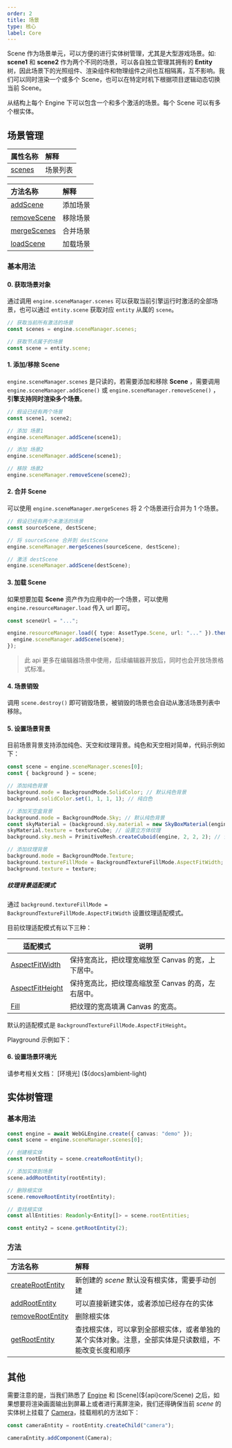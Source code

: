 ```yaml
---
order: 2
title: 场景
type: 核心
label: Core
---
```


Scene 作为场景单元，可以方便的进行实体树管理，尤其是大型游戏场景。如: **scene1** 和 **scene2** 作为两个不同的场景，可以各自独立管理其拥有的 **Entity** 树，因此场景下的光照组件、渲染组件和物理组件之间也互相隔离，互不影响。我们可以同时渲染一个或多个 Scene，也可以在特定时机下根据项目逻辑动态切换当前 Scene。

从结构上每个 Engine 下可以包含一个和多个激活的场景。每个 Scene 可以有多个根实体。

## 场景管理

| 属性名称                                           | 解释     |
| :------------------------------------------------- | :------- |
| [scenes](${api}core/SceneManager#scenes) | 场景列表 |

| 方法名称                                           | 解释     |
| :------------------------------------------------- | :------- |
| [addScene](${api}core/SceneManager#addScene) | 添加场景 |
| [removeScene](${api}core/SceneManager#removeScene) | 移除场景 |
| [mergeScenes](${api}core/SceneManager#mergeScenes) | 合并场景 |
| [loadScene](${api}core/SceneManager#loadScene)     | 加载场景 |

### 基本用法

#### 0. 获取场景对象

通过调用 `engine.sceneManager.scenes` 可以获取当前引擎运行时激活的全部场景，也可以通过 `entity.scene` 获取对应 `entity` 从属的 `scene`。

```typescript
// 获取当前所有激活的场景
const scenes = engine.sceneManager.scenes;

// 获取节点属于的场景
const scene = entity.scene;
```

#### 1. 添加/移除 Scene

`engine.sceneManager.scenes` 是只读的，若需要添加和移除 **Scene** ，需要调用 `engine.sceneManager.addScene()` 或 `engine.sceneManager.removeScene()` ，**引擎支持同时渲染多个场景**。

```typescript
// 假设已经有两个场景
const scene1, scene2;

// 添加 场景1
engine.sceneManager.addScene(scene1);

// 添加 场景2
engine.sceneManager.addScene(scene1);

// 移除 场景2
engine.sceneManager.removeScene(scene2);
```

#### 2. 合并 Scene

可以使用 `engine.sceneManager.mergeScenes` 将 2 个场景进行合并为 1 个场景。

```typescript
// 假设已经有两个未激活的场景
const sourceScene, destScene;

// 将 sourceScene 合并到 destScene
engine.sceneManager.mergeScenes(sourceScene, destScene);

// 激活 destScene
engine.sceneManager.addScene(destScene);
```

#### 3. 加载 Scene

如果想要加载 **Scene** 资产作为应用中的一个场景，可以使用 `engine.resourceManager.load` 传入 url 即可。

```typescript
const sceneUrl = "...";

engine.resourceManager.load({ type: AssetType.Scene, url: "..." }).then(scene=>{
  engine.sceneManager.addScene(scene);
});

```

> 此 api 更多在编辑器场景中使用，后续编辑器开放后，同时也会开放场景格式标准。

#### 4. 场景销毁

调用 `scene.destroy()` 即可销毁场景，被销毁的场景也会自动从激活场景列表中移除。


#### 5. 设置场景背景

目前场景背景支持添加纯色、天空和纹理背景。纯色和天空相对简单，代码示例如下：

```typescript
const scene = engine.sceneManager.scenes[0];
const { background } = scene;

// 添加纯色背景
background.mode = BackgroundMode.SolidColor; // 默认纯色背景
background.solidColor.set(1, 1, 1, 1); // 纯白色

// 添加天空盒背景
background.mode = BackgroundMode.Sky; // 默认纯色背景
const skyMaterial = (background.sky.material = new SkyBoxMaterial(engine)); // 添加天空盒材质
skyMaterial.texture = textureCube; // 设置立方体纹理
background.sky.mesh = PrimitiveMesh.createCuboid(engine, 2, 2, 2); // 设置天空盒网格

// 添加纹理背景
background.mode = BackgroundMode.Texture;
background.textureFillMode = BackgroundTextureFillMode.AspectFitWidth;
background.texture = texture;
```

##### 纹理背景适配模式

通过 `background.textureFillMode = BackgroundTextureFillMode.AspectFitWidth` 设置纹理适配模式。

目前纹理适配模式有以下三种：

| 适配模式 | 说明 |
| --- | --- |
| [AspectFitWidth](${api}core/BackgroundTextureFillMode#AspectFitWidth) | 保持宽高比，把纹理宽缩放至 Canvas 的宽，上下居中。 |
| [AspectFitHeight](${api}core/BackgroundTextureFillMode#AspectFitHeight) | 保持宽高比，把纹理高缩放至 Canvas 的高，左右居中。 |
| [Fill](${api}core/BackgroundTextureFillMode#Fill) | 把纹理的宽高填满 Canvas 的宽高。 |

默认的适配模式是 `BackgroundTextureFillMode.AspectFitHeight`。

Playground 示例如下：

<playground src="background.ts"></playground>

#### 6. 设置场景环境光

请参考相关文档： [环境光] (${docs}ambient-light)

## 实体树管理

### 基本用法

```typescript
const engine = await WebGLEngine.create({ canvas: "demo" });
const scene = engine.sceneManager.scenes[0];

// 创建根实体
const rootEntity = scene.createRootEntity();

// 添加实体到场景
scene.addRootEntity(rootEntity);

// 删除根实体
scene.removeRootEntity(rootEntity);

// 查找根实体
const allEntities: Readonly<Entity[]> = scene.rootEntities;

const entity2 = scene.getRootEntity(2);
```

### 方法

| 方法名称 | 解释 |
| :-- | :-- |
| [createRootEntity](${api}core/Scene#createRootEntity) | 新创建的 _scene_ 默认没有根实体，需要手动创建 |
| [addRootEntity](${api}core/Scene#addRootEntity) | 可以直接新建实体，或者添加已经存在的实体 |
| [removeRootEntity](${api}core/Scene#removeRootEntity) | 删除根实体 |
| [getRootEntity](${api}core/Scene#getRootEntity) | 查找根实体，可以拿到全部根实体，或者单独的某个实体对象。注意，全部实体是只读数组，不能改变长度和顺序 |

## 其他

需要注意的是，当我们熟悉了 [Engine](${api}core/Engine) 和 [Scene](${api}core/Scene) 之后，如果想要将渲染画面输出到屏幕上或者进行离屏渲染，我们还得确保当前 _scene_ 的实体树上挂载了 [Camera](${api}core/Camera)，挂载相机的方法如下：

```typescript
const cameraEntity = rootEntity.createChild("camera");

cameraEntity.addComponent(Camera);
```
